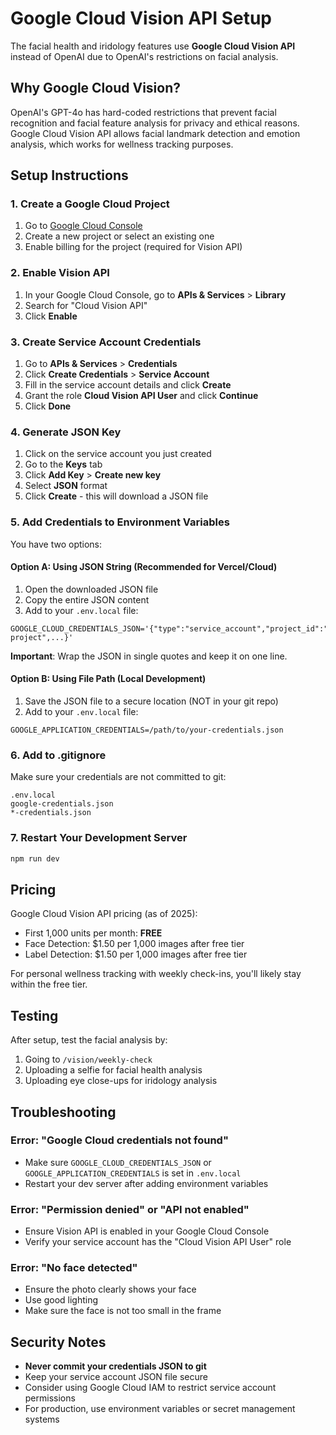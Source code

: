 # Google Cloud Vision API Setup

The facial health and iridology features use **Google Cloud Vision API** instead of OpenAI due to OpenAI's restrictions on facial analysis.

## Why Google Cloud Vision?

OpenAI's GPT-4o has hard-coded restrictions that prevent facial recognition and facial feature analysis for privacy and ethical reasons. Google Cloud Vision API allows facial landmark detection and emotion analysis, which works for wellness tracking purposes.

## Setup Instructions

### 1. Create a Google Cloud Project

1. Go to [Google Cloud Console](https://console.cloud.google.com/)
2. Create a new project or select an existing one
3. Enable billing for the project (required for Vision API)

### 2. Enable Vision API

1. In your Google Cloud Console, go to **APIs & Services** > **Library**
2. Search for "Cloud Vision API"
3. Click **Enable**

### 3. Create Service Account Credentials

1. Go to **APIs & Services** > **Credentials**
2. Click **Create Credentials** > **Service Account**
3. Fill in the service account details and click **Create**
4. Grant the role **Cloud Vision API User** and click **Continue**
5. Click **Done**

### 4. Generate JSON Key

1. Click on the service account you just created
2. Go to the **Keys** tab
3. Click **Add Key** > **Create new key**
4. Select **JSON** format
5. Click **Create** - this will download a JSON file

### 5. Add Credentials to Environment Variables

You have two options:

#### Option A: Using JSON String (Recommended for Vercel/Cloud)

1. Open the downloaded JSON file
2. Copy the entire JSON content
3. Add to your `.env.local` file:

```env
GOOGLE_CLOUD_CREDENTIALS_JSON='{"type":"service_account","project_id":"your-project",...}'
```

**Important**: Wrap the JSON in single quotes and keep it on one line.

#### Option B: Using File Path (Local Development)

1. Save the JSON file to a secure location (NOT in your git repo)
2. Add to your `.env.local` file:

```env
GOOGLE_APPLICATION_CREDENTIALS=/path/to/your-credentials.json
```

### 6. Add to .gitignore

Make sure your credentials are not committed to git:

```
.env.local
google-credentials.json
*-credentials.json
```

### 7. Restart Your Development Server

```bash
npm run dev
```

## Pricing

Google Cloud Vision API pricing (as of 2025):

- First 1,000 units per month: **FREE**
- Face Detection: $1.50 per 1,000 images after free tier
- Label Detection: $1.50 per 1,000 images after free tier

For personal wellness tracking with weekly check-ins, you'll likely stay within the free tier.

## Testing

After setup, test the facial analysis by:

1. Going to `/vision/weekly-check`
2. Uploading a selfie for facial health analysis
3. Uploading eye close-ups for iridology analysis

## Troubleshooting

### Error: "Google Cloud credentials not found"

- Make sure `GOOGLE_CLOUD_CREDENTIALS_JSON` or `GOOGLE_APPLICATION_CREDENTIALS` is set in `.env.local`
- Restart your dev server after adding environment variables

### Error: "Permission denied" or "API not enabled"

- Ensure Vision API is enabled in your Google Cloud Console
- Verify your service account has the "Cloud Vision API User" role

### Error: "No face detected"

- Ensure the photo clearly shows your face
- Use good lighting
- Make sure the face is not too small in the frame

## Security Notes

- **Never commit your credentials JSON to git**
- Keep your service account JSON file secure
- Consider using Google Cloud IAM to restrict service account permissions
- For production, use environment variables or secret management systems
